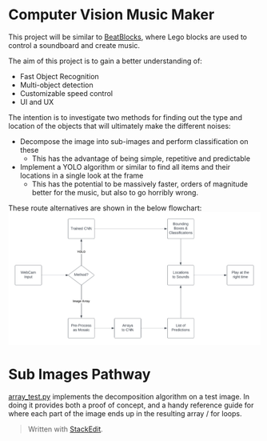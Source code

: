 # Computer Vision Music Maker

This project will be similar to [BeatBlocks](https://beatblocks.app/), where Lego blocks are used to control a soundboard and create music.

The aim of this project is to gain a better understanding of:

-   Fast Object Recognition
-   Multi-object detection
-   Customizable speed control
-   UI and UX

The intention is to investigate two methods for finding out the type and location of the objects that will ultimately make the different noises:
- Decompose the image into sub-images and perform classification on these
    - This has the advantage of being simple, repetitive and predictable
- Implement a YOLO algorithm or similar to find all items and their locations in a single look at the frame
    - This has the potential to be massively faster, orders of magnitude better for the music, but also to go horribly wrong.

These route alternatives are shown in the below flowchart:
![Code Flow Diagram](Flow.png?raw=true "Image of a code flow diagram showing alternative solutions being attempted") 

# Sub Images Pathway

[array_test.py](array_test.py) implements the decomposition algorithm on a test image. In doing it provides both a proof of concept, and a handy reference guide for where each part of the image ends up in the resulting array / for loops.

> Written with [StackEdit](https://stackedit.io/).
